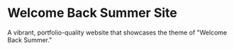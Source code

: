 # Welcome Back Summer Site
 A vibrant, portfolio-quality website that showcases the theme of "Welcome Back Summer." 
